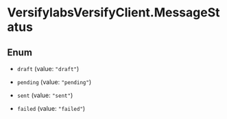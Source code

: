 # VersifylabsVersifyClient.MessageStatus

## Enum


* `draft` (value: `"draft"`)

* `pending` (value: `"pending"`)

* `sent` (value: `"sent"`)

* `failed` (value: `"failed"`)


